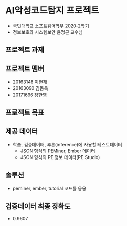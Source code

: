 # AI악성코드탐지 프로젝트
- 국민대학교 소프트웨어학부 2020-2학기 
- 정보보호와 시스템보안 윤명근 교수님

## 프로젝트 과제

## 프로젝트 멤버
- 20163148 이헌재
- 20163090 김동욱
- 20171696 장한영

## 프로젝트 목표

## 제공 데이터
- 학습, 검증데이터, 추론(inference)에 사용할 테스트데이터
  - JSON 형식의 PEMiner, Ember 데이터
  - JSON 형식의 PE 정보 데이터(PE Studio)

## 솔루션
- peminer, ember, tutorial 코드를 응용

## 검증데이터 최종 정확도
- 0.9607
